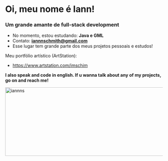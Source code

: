 <h1 align="left">Oi, meu nome é Iann!</h1>
<h3 align="left">Um grande amante de full-stack development</h3>

- No momento, estou estudando: **Java e GML**
- Contato: **iannnschmith@gmail.com**
- Esse lugar tem grande parte dos meus projetos pessoais e estudos!

Meu portfólio artístico (ArtStation): 
- https://www.artstation.com/imschim

**I also speak and code in english. If u wanna talk about any of my projects, go on and reach me!**
<p align = "left">
  <img width="800" height="220" src="https://github-readme-streak-stats.herokuapp.com/?user=iannns&theme=highcontrast&hide_border=true&border_radius=5&card_width=800" alt="iannns" />
</p>
